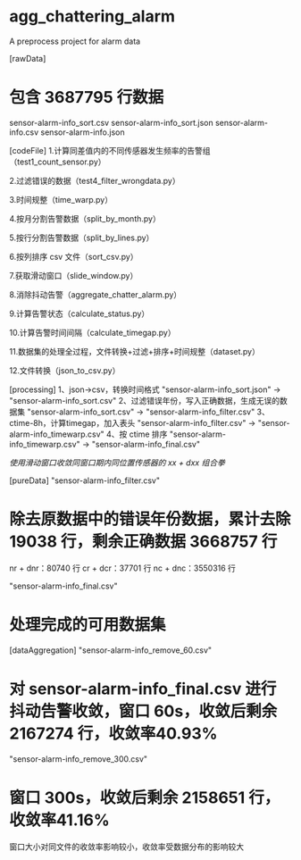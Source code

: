# agg_chattering_alarm
A preprocess project for alarm data

[rawData]
# 包含 3687795 行数据
sensor-alarm-info_sort.csv
sensor-alarm-info_sort.json
sensor-alarm-info.csv
sensor-alarm-info.json

[codeFile]
1.计算同差值内的不同传感器发生频率的告警组（test1_count_sensor.py）

2.过滤错误的数据（test4_filter_wrongdata.py）

3.时间规整（time_warp.py）

4.按月分割告警数据（split_by_month.py）

5.按行分割告警数据（split_by_lines.py）

6.按列排序 csv 文件（sort_csv.py）

7.获取滑动窗口（slide_window.py）

8.消除抖动告警（aggregate_chatter_alarm.py）

9.计算告警状态（calculate_status.py）

10.计算告警时间间隔（calculate_timegap.py）

11.数据集的处理全过程，文件转换+过滤+排序+时间规整（dataset.py）

12.文件转换（json_to_csv.py）


[processing]
1、json->csv，转换时间格式  "sensor-alarm-info_sort.json" -> "sensor-alarm-info_sort.csv"
2、过滤错误年份，写入正确数据，生成无误的数据集  "sensor-alarm-info_sort.csv" -> "sensor-alarm-info_filter.csv"
3、ctime-8h，计算timegap，加入表头  "sensor-alarm-info_filter.csv" -> "sensor-alarm-info_timewarp.csv"
4、按 ctime 排序  "sensor-alarm-info_timewarp.csv" -> "sensor-alarm-info_final.csv"


*使用滑动窗口收敛同窗口期内同位置传感器的 xx + dxx 组合拳*


[pureData]
"sensor-alarm-info_filter.csv"
# 除去原数据中的错误年份数据，累计去除 19038 行，剩余正确数据 3668757 行
nr + dnr：80740 行 
cr + dcr：37701 行
nc + dnc：3550316 行

"sensor-alarm-info_final.csv"
# 处理完成的可用数据集

[dataAggregation]
"sensor-alarm-info_remove_60.csv"
# 对 sensor-alarm-info_final.csv 进行抖动告警收敛，窗口 60s，收敛后剩余 2167274 行，收敛率40.93%

"sensor-alarm-info_remove_300.csv"
# 窗口 300s，收敛后剩余 2158651 行，收敛率41.16%

窗口大小对同文件的收敛率影响较小，收敛率受数据分布的影响较大





